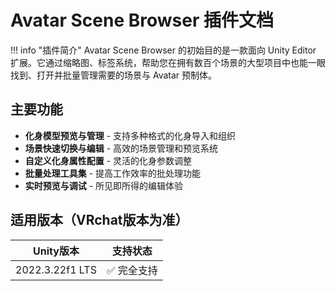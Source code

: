 # Avatar Scene Browser 插件文档

!!! info "插件简介"
    Avatar Scene Browser 的初始目的是一款面向 Unity Editor 扩展。它通过缩略图、标签系统，帮助您在拥有数百个场景的大型项目中也能一眼找到、打开并批量管理需要的场景与 Avatar 预制体。

## 主要功能

- **化身模型预览与管理** - 支持多种格式的化身导入和组织
- **场景快速切换与编辑** - 高效的场景管理和预览系统
- **自定义化身属性配置** - 灵活的化身参数调整
- **批量处理工具集** - 提高工作效率的批处理功能
- **实时预览与调试** - 所见即所得的编辑体验



## 适用版本（VRchat版本为准）

| Unity版本 | 支持状态 |
|-----------|----------|
| 2022.3.22f1 LTS | ✅ 完全支持 |
